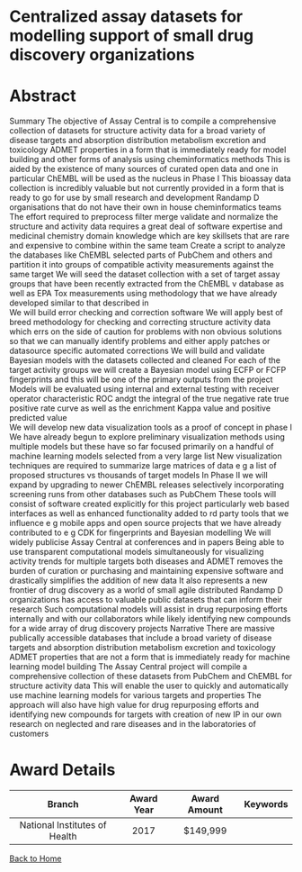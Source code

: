 
Centralized assay datasets for modelling support of small drug discovery organizations
======================================================================================

# Abstract


Summary
The objective of  Assay Central  is to compile a comprehensive collection of datasets for structure activity data
for a broad variety of disease targets and absorption  distribution  metabolism  excretion and toxicology
 ADMET  properties  in a form that is immediately ready for model building and other forms of analysis using
cheminformatics methods  This is aided by the existence of many sources of curated open data  and one in
particular  ChEMBL      will be used as the nucleus in Phase I  This bioassay data collection is incredibly
valuable  but not currently provided in a form that is ready to go for use by small research and development
 Randamp D  organisations that do not have their own in house cheminformatics teams  The effort required to
preprocess  filter  merge  validate and normalize the structure and activity data requires a great deal of
software expertise and medicinal chemistry domain knowledge  which are key skillsets that are rare and
expensive to combine within the same team 
Create a script to analyze the databases like ChEMBL  selected parts of PubChem and others      and
partition it into groups of compatible activity measurements against the same target  We will seed the
dataset collection with a set of      target assay groups that have been recently extracted from the ChEMBL
v   database  as well as EPA Tox   measurements    using methodology that we have already developed
 similar to that described in    
We will build error checking and correction software  We will apply best of breed methodology for
checking and correcting structure activity data   which errs on the side of caution for problems with non 
obvious solutions  so that we can manually identify problems and either apply patches  or datasource specific
automated corrections 
We will build and validate Bayesian models with the datasets collected and cleaned  For each of the
target activity groups  we will create a Bayesian model using ECFP  or FCFP  fingerprints  and this will be
one of the primary outputs from the project  Models will be evaluated using internal and external testing with
receiver operator characteristic  ROC andgt         the integral of the true negative rate   true positive rate curve
as well as the enrichment   Kappa value and positive predicted value  
We will develop new data visualization tools as a proof of concept in phase I  We have already begun to
explore preliminary visualization methods using multiple models  but these have so far focused primarily on a
handful of machine learning models selected from a very large list  New visualization techniques are required
to summarize large matrices of data  e g  a list of proposed structures vs  thousands of target models 
In Phase II we will expand by upgrading to newer ChEMBL releases  selectively incorporating screening runs
from other databases  such as PubChem     These tools will consist of software created explicitly for this
project  particularly web based interfaces   as well as enhanced functionality added to  rd party tools that we
influence  e g  mobile apps  and open source projects that we have already contributed to  e g  CDK for
fingerprints and Bayesian modelling   We will widely publicise Assay Central at conferences and in papers 
Being able to use transparent computational models simultaneously for visualizing activity trends for multiple
targets  both diseases and ADMET  removes the burden of curation or purchasing and maintaining expensive
software  and drastically simplifies the addition of new data  It also represents a new frontier of drug discovery
as a world of small  agile distributed Randamp D organizations has access to valuable public datasets that can inform
their research  Such computational models will assist in drug repurposing efforts internally and with our
collaborators while likely identifying new compounds for a wide array of drug discovery projects Narrative
There are massive publically accessible databases that include a broad variety of disease targets and
absorption  distribution  metabolism  excretion and toxicology  ADMET  properties that are not a form that is
immediately ready for machine learning model building  The  Assay Central  project will compile a
comprehensive collection of these datasets  from PubChem and ChEMBL  for structure activity data  This will
enable the user to quickly and automatically use machine learning models for various targets and properties 
The approach will also have high value for drug repurposing efforts and identifying new compounds for targets
with creation of new IP in our own research on neglected and rare diseases and in the laboratories of
customers  

# Award Details

|Branch|Award Year|Award Amount|Keywords|
| :---: | :---: | :---: | :---: |
|National Institutes of Health|2017|$149,999||
  
  


[Back to Home](https://github.com/chrischow/dod_sbir_awards/JH/#2435)